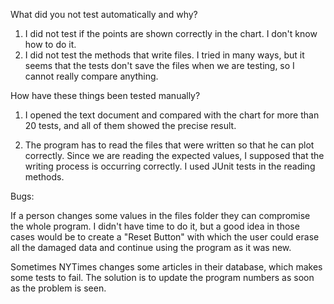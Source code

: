 What did you not test automatically and why?

1) I did not test if the points are shown correctly in the chart. I don't know how to do it.
2) I did not test the methods that write files. I tried in many ways, but it seems that the tests don't save the files when we are testing, so I cannot really compare anything. 

How have these things been tested manually?

1) I opened the text document and compared with the chart for more than 20 tests, and all of them showed the precise result.

2) The program has to read the files that were written so that he can plot correctly. Since we are reading the expected values, I supposed that the writing process is occurring correctly. I used JUnit tests in the reading methods.

Bugs:

If a person changes some values in the files folder they can compromise the whole program. I didn't have time to do it, but a good idea in those cases would be to create a "Reset Button" with which the user could erase all the damaged data and continue using the program as it was new.

Sometimes NYTimes changes some articles in their database, which makes some tests to fail. The solution is to update the program numbers as soon as the problem is seen.